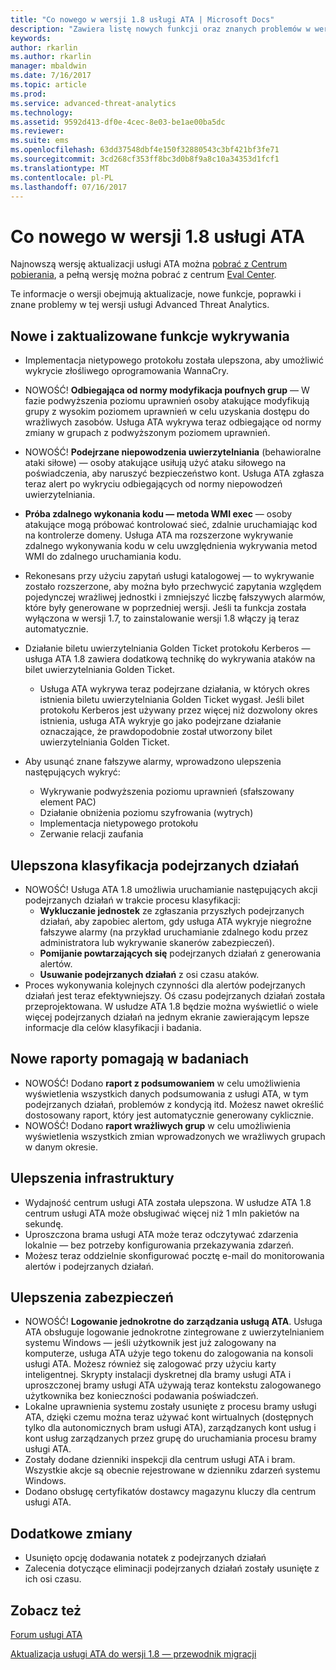 ```yaml
---
title: "Co nowego w wersji 1.8 usługi ATA | Microsoft Docs"
description: "Zawiera listę nowych funkcji oraz znanych problemów w wersji 1.8 usługi ATA"
keywords: 
author: rkarlin
ms.author: rkarlin
manager: mbaldwin
ms.date: 7/16/2017
ms.topic: article
ms.prod: 
ms.service: advanced-threat-analytics
ms.technology: 
ms.assetid: 9592d413-df0e-4cec-8e03-be1ae00ba5dc
ms.reviewer: 
ms.suite: ems
ms.openlocfilehash: 63dd37548dbf4e150f32880543c3bf421bf3fe71
ms.sourcegitcommit: 3cd268cf353ff8bc3d0b8f9a8c10a34353d1fcf1
ms.translationtype: MT
ms.contentlocale: pl-PL
ms.lasthandoff: 07/16/2017
---
```

# <a name="whats-new-in-ata-version-18"></a>Co nowego w wersji 1.8 usługi ATA

Najnowszą wersję aktualizacji usługi ATA można [pobrać z Centrum pobierania](https://www.microsoft.com/download/details.aspx?id=55536), a pełną wersję można pobrać z centrum [Eval Center](http://www.microsoft.com/evalcenter/evaluate-microsoft-advanced-threat-analytics).

Te informacje o wersji obejmują aktualizacje, nowe funkcje, poprawki i znane problemy w tej wersji usługi Advanced Threat Analytics.



## <a name="new--updated-detections"></a>Nowe i zaktualizowane funkcje wykrywania

- Implementacja nietypowego protokołu została ulepszona, aby umożliwić wykrycie złośliwego oprogramowania WannaCry.

- NOWOŚĆ! **Odbiegająca od normy modyfikacja poufnych grup** — W fazie podwyższenia poziomu uprawnień osoby atakujące modyfikują grupy z wysokim poziomem uprawnień w celu uzyskania dostępu do wrażliwych zasobów. Usługa ATA wykrywa teraz odbiegające od normy zmiany w grupach z podwyższonym poziomem uprawnień.
- NOWOŚĆ! **Podejrzane niepowodzenia uwierzytelniania** (behawioralne ataki siłowe) — osoby atakujące usiłują użyć ataku siłowego na poświadczenia, aby naruszyć bezpieczeństwo kont. Usługa ATA zgłasza teraz alert po wykryciu odbiegających od normy niepowodzeń uwierzytelniania.   

- **Próba zdalnego wykonania kodu — metoda WMI exec** — osoby atakujące mogą próbować kontrolować sieć, zdalnie uruchamiając kod na kontrolerze domeny. Usługa ATA ma rozszerzone wykrywanie zdalnego wykonywania kodu w celu uwzględnienia wykrywania metod WMI do zdalnego uruchamiania kodu.

- Rekonesans przy użyciu zapytań usługi katalogowej — to wykrywanie zostało rozszerzone, aby można było przechwycić zapytania względem pojedynczej wrażliwej jednostki i zmniejszyć liczbę fałszywych alarmów, które były generowane w poprzedniej wersji. Jeśli ta funkcja została wyłączona w wersji 1.7, to zainstalowanie wersji 1.8 włączy ją teraz automatycznie.

- Działanie biletu uwierzytelniania Golden Ticket protokołu Kerberos — usługa ATA 1.8 zawiera dodatkową technikę do wykrywania ataków na bilet uwierzytelniania Golden Ticket.
    - Usługa ATA wykrywa teraz podejrzane działania, w których okres istnienia biletu uwierzytelniania Golden Ticket wygasł. Jeśli bilet protokołu Kerberos jest używany przez więcej niż dozwolony okres istnienia, usługa ATA wykryje go jako podejrzane działanie oznaczające, że prawdopodobnie został utworzony bilet uwierzytelniania Golden Ticket.
- Aby usunąć znane fałszywe alarmy, wprowadzono ulepszenia następujących wykryć:  
    - Wykrywanie podwyższenia poziomu uprawnień (sfałszowany element PAC) 
    - Działanie obniżenia poziomu szyfrowania (wytrych)
    - Implementacja nietypowego protokołu
    - Zerwanie relacji zaufania

## <a name="improved-triage-of-suspicious-activities"></a>Ulepszona klasyfikacja podejrzanych działań

-   NOWOŚĆ! Usługa ATA 1.8 umożliwia uruchamianie następujących akcji podejrzanych działań w trakcie procesu klasyfikacji: 
    - **Wykluczanie jednostek** ze zgłaszania przyszłych podejrzanych działań, aby zapobiec alertom, gdy usługa ATA wykryje niegroźne fałszywe alarmy (na przykład uruchamianie zdalnego kodu przez administratora lub wykrywanie skanerów zabezpieczeń).
    - **Pomijanie powtarzających się** podejrzanych działań z generowania alertów.
    - **Usuwanie podejrzanych działań** z osi czasu ataków.
-   Proces wykonywania kolejnych czynności dla alertów podejrzanych działań jest teraz efektywniejszy. Oś czasu podejrzanych działań została przeprojektowana. W usłudze ATA 1.8 będzie można wyświetlić o wiele więcej podejrzanych działań na jednym ekranie zawierającym lepsze informacje dla celów klasyfikacji i badania. 

## <a name="new-reports-to-help-you-investigate"></a>Nowe raporty pomagają w badaniach 
-   NOWOŚĆ! Dodano **raport z podsumowaniem** w celu umożliwienia wyświetlenia wszystkich danych podsumowania z usługi ATA, w tym podejrzanych działań, problemów z kondycją itd. Możesz nawet określić dostosowany raport, który jest automatycznie generowany cyklicznie.
-   NOWOŚĆ! Dodano **raport wrażliwych grup** w celu umożliwienia wyświetlenia wszystkich zmian wprowadzonych we wrażliwych grupach w danym okresie.


## <a name="infrastructure-improvements"></a>Ulepszenia infrastruktury

-   Wydajność centrum usługi ATA została ulepszona. W usłudze ATA 1.8 centrum usługi ATA może obsługiwać więcej niż 1 mln pakietów na sekundę.
-   Uproszczona brama usługi ATA może teraz odczytywać zdarzenia lokalnie — bez potrzeby konfigurowania przekazywania zdarzeń.
-   Możesz teraz oddzielnie skonfigurować pocztę e-mail do monitorowania alertów i podejrzanych działań.

## <a name="security-improvements"></a>Ulepszenia zabezpieczeń

-   NOWOŚĆ! **Logowanie jednokrotne do zarządzania usługą ATA**. Usługa ATA obsługuje logowanie jednokrotne zintegrowane z uwierzytelnianiem systemu Windows — jeśli użytkownik jest już zalogowany na komputerze, usługa ATA użyje tego tokenu do zalogowania na konsoli usługi ATA. Możesz również się zalogować przy użyciu karty inteligentnej. Skrypty instalacji dyskretnej dla bramy usługi ATA i uproszczonej bramy usługi ATA używają teraz kontekstu zalogowanego użytkownika bez konieczności podawania poświadczeń.
-   Lokalne uprawnienia systemu zostały usunięte z procesu bramy usługi ATA, dzięki czemu można teraz używać kont wirtualnych (dostępnych tylko dla autonomicznych bram usługi ATA), zarządzanych kont usług i kont usług zarządzanych przez grupę do uruchamiania procesu bramy usługi ATA.   
-   Zostały dodane dzienniki inspekcji dla centrum usługi ATA i bram. Wszystkie akcje są obecnie rejestrowane w dzienniku zdarzeń systemu Windows.
-   Dodano obsługę certyfikatów dostawcy magazynu kluczy dla centrum usługi ATA.

## <a name="additional-changes"></a>Dodatkowe zmiany

- Usunięto opcję dodawania notatek z podejrzanych działań
- Zalecenia dotyczące eliminacji podejrzanych działań zostały usunięte z ich osi czasu.



## <a name="see-also"></a>Zobacz też
[Forum usługi ATA](https://social.technet.microsoft.com/Forums/security/home?forum=mata)

[Aktualizacja usługi ATA do wersji 1.8 — przewodnik migracji](ata-update-1.8-migration-guide.md)

